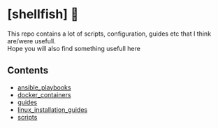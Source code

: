 # [shellfish] 🐚
This repo contains a lot of scripts, configuration, guides etc that I think are/were usefull. 
<br/>Hope you will also find something usefull here

## Contents
- [ansible_playbooks](ansible_playbooks)
- [docker_containers](docker_containers)
- [guides](guides)
- [linux_installation_guides](linux_installation_guides)
- [scripts](scripts)

